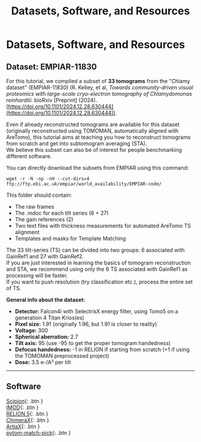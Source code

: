 ﻿---
layout: default
title: "Datasets, Software, and Resources"
nav_order: 8
---

# Datasets, Software, and Resources

## **Dataset: EMPIAR-11830**
For this tutorial, we compiled a subset of **33 tomograms** from the "Chlamy dataset" (EMPIAR-11830) (R. Kelley, et al, *Towards community-driven visual proteomics with large-scale cryo-electron tomography of Chlamydomonas reinhardtii.* bioRxiv [Preprint] (2024). [https://doi.org/10.1101/2024.12.28.630444](https://doi.org/10.1101/2024.12.28.630444)).

Even if already reconstructed tomograms are available for this dataset (originally reconstructed using TOMOMAN, automatically aligned with AreTomo), this tutorial aims at teaching you how to reconstruct tomograms from scratch and get into subtomogram averaging (STA).  
We believe this subset can also be of interest for people benchmarking different software.

You can directly download the subsets from EMPIAR using this command:

`wget -r -N -np -nH --cut-dirs=4 ftp://ftp.ebi.ac.uk/empiar/world_availability/EMPIAR-code/`

<!-- For Engel people it's here:  
`/scicore/home/engel0006/GROUP/pool-visprot/Florent/Folder_Newpipeline/Frames/Set_Cytoribo` -->

This folder should contain:
- The raw frames  
- The .mdoc for each tilt series (6 + 27)  
- The gain references (2)  
- Two text files with thickness measurements for automated AreTomo TS alignment  
- Templates and masks for Template Matching  

The 33 tilt-series (TS) can be divided into two groups: 6 associated with GainRef1 and 27 with GainRef2.  
If you are just interested in learning the basics of tomogram reconstruction and STA, we recommend using only the 6 TS associated with GainRef1 as processing will be faster.  
If you want to push resolution (try classification etc.), process the entire set of TS.

**General info about the dataset:**

- **Detector:** Falcon4i with SelectrisX energy filter, using Tomo5 on a generation 4 Titan Krios(es)  
- **Pixel size:** 1.91 (originally 1.96, but 1.91 is closer to reality)  
- **Voltage:** 300  
- **Spherical aberration:** 2.7  
- **Tilt axis:** 95 (use -95 to get the proper tomogram handedness)  
- **Defocus handedness:** -1 in RELION if starting from scratch (+1 if using the TOMOMAN preprocessed project)  
- **Dose:** 3.5 e-/A² per tilt

---

## **Software**

[Scipion](https://scipion.i2pc.es/){: .btn } <br>
[IMOD](https://bio3d.colorado.edu/imod/){: .btn } <br>
[RELION 5](https://relion.readthedocs.io/en/release-5.0/){: .btn } <br>
[ChimeraX](https://www.cgl.ucsf.edu/chimerax/){: .btn } <br>
[ArtiaX](https://github.com/FrangakisLab/ArtiaX){: .btn } <br>
[pytom-match-pick](https://github.com/SBC-Utrecht/pytom-match-pick){: .btn } <br>
